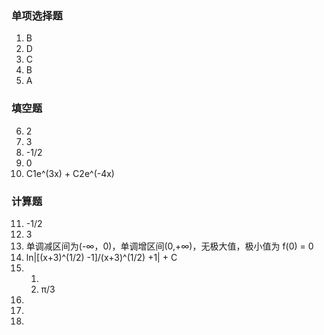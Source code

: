 ### 单项选择题

1. B
2. D
3. C
4. B
5. A

### 填空题

6. 2
7. 3
8. -1/2
9. 0
10. C1e^(3x) + C2e^(-4x)

### 计算题

11. -1/2
12. 3
13. 单调减区间为(-∞，0)，单调增区间(0,+∞)，无极大值，极小值为 f(0) = 0
14. ln|[(x+3)^(1/2) -1]/(x+3)^(1/2) +1| + C
15. 1.
    2. π/3
16.
17.
18.
